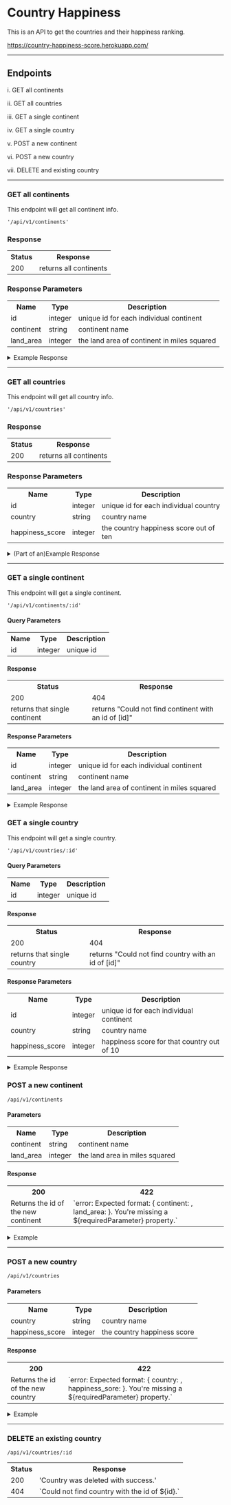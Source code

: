 # Country Happiness


This is an API to get the countries and their happiness ranking.

https://country-happiness-score.herokuapp.com/

***

## Endpoints

i. GET all continents

ii. GET all countries

iii. GET a single continent

iv. GET a single country

v. POST a new continent

vi. POST a new country

vii. DELETE and existing country

***

### GET all continents

This endpoint will get all continent info.

`'/api/v1/continents'`

### Response

<table>
  <tr>
    <th>Status</th>
    <th>Response</th>
  </tr>
  <tr>
    <td>200</td>
    <td>returns all continents</td>
  </tr>
</table>

### Response Parameters

<table style="width:100%">
  <tr>
    <th>Name</th>
    <th>Type</th>
    <th>Description</th>
  </tr>
  <tr>
    <td>id</td>
    <td>integer</td>
    <td>unique id for each individual continent</td>
  </tr>
  <tr>
    <td>continent</td>
    <td>string</td>
    <td>continent name</td>
  </tr>
    <tr>
    <td>land_area</td>
    <td>integer</td>
    <td>the land area of continent in miles squared </td>
  </tr>
</table>

<details>
  <summary>Example Response</summary>

```javascript
[
    {
        "id": 79,
        "continent": "Asia",
        "land_area": 16921556,
        "created_at": "2019-11-21T18:31:13.233Z",
        "updated_at": "2019-11-21T18:31:13.233Z"
    },
    {
        "id": 80,
        "continent": "Africa",
        "land_area": 11728037,
        "created_at": "2019-11-21T18:31:13.240Z",
        "updated_at": "2019-11-21T18:31:13.240Z"
    },
    {
        "id": 81,
        "continent": "North America",
        "land_area": 9458315,
        "created_at": "2019-11-21T18:31:13.239Z",
        "updated_at": "2019-11-21T18:31:13.239Z"
    },
    {
        "id": 82,
        "continent": "South America",
        "land_area": 6889679,
        "created_at": "2019-11-21T18:31:13.240Z",
        "updated_at": "2019-11-21T18:31:13.240Z"
    },
    {
        "id": 83,
        "continent": "Europe",
        "land_area": 3943281,
        "created_at": "2019-11-21T18:31:13.242Z",
        "updated_at": "2019-11-21T18:31:13.242Z"
    },
    {
        "id": 84,
        "continent": "Australia",
        "land_area": 3478238,
        "created_at": "2019-11-21T18:31:13.244Z",
        "updated_at": "2019-11-21T18:31:13.244Z"
    },
    {
        "id": 85,
        "continent": "Antarctica",
        "land_area": 76567654,
        "created_at": "2019-11-23T20:37:22.952Z",
        "updated_at": "2019-11-23T20:37:22.952Z"
    }
]
```
</details>

***

### GET all countries

This endpoint will get all country info.

`'/api/v1/countries'`

### Response

<table>
  <tr>
    <th>Status</th>
    <th>Response</th>
  </tr>
  <tr>
    <td>200</td>
    <td>returns all continents</td>
  </tr>
</table>

### Response Parameters

<table style="width:100%">
  <tr>
    <th>Name</th>
    <th>Type</th>
    <th>Description</th>
  </tr>
  <tr>
    <td>id</td>
    <td>integer</td>
    <td>unique id for each individual country</td>
  </tr>
  <tr>
    <td>country</td>
    <td>string</td>
    <td>country name</td>
  </tr>
    <tr>
    <td>happiness_score</td>
    <td>integer</td>
    <td>the country happiness score out of ten</td>
  </tr>
</table>

<details>
  <summary>(Part of an)Example Response</summary>
  
```javascript
{
        "id": 450,
        "country": "United Kingdom",
        "happiness_score": 6,
        "continent_id": 83,
        "created_at": "2019-11-21T18:31:13.266Z",
        "updated_at": "2019-11-21T18:31:13.266Z"
    },
    {
        "id": 460,
        "country": "Moldova",
        "happiness_score": 5,
        "continent_id": 83,
        "created_at": "2019-11-21T18:31:13.274Z",
        "updated_at": "2019-11-21T18:31:13.274Z"
    },
    {
        "id": 468,
        "country": "Chile",
        "happiness_score": 6,
        "continent_id": 82,
        "created_at": "2019-11-21T18:31:13.279Z",
        "updated_at": "2019-11-21T18:31:13.279Z"
    },
    {
        "id": 478,
        "country": "Nicaragua",
        "happiness_score": 5,
        "continent_id": 82,
        "created_at": "2019-11-21T18:31:13.282Z",
        "updated_at": "2019-11-21T18:31:13.282Z"
    },
```
</details>

***

### GET a single continent

This endpoint will get a single continent.

`'/api/v1/continents/:id'`

#### Query Parameters
<table>
  <tr>
    <th>Name</th>
    <th>Type</th>
    <th>Description</th>
  </tr>
  <tr>
    <td>id</td>
    <td>integer</td>
    <td>unique id</td>
  </tr>
</table>

#### Response
<table>
  <tr>
    <th>Status</th>
    <th>Response</th>
  </tr>
  <tr>
    <td>200</td>
    <td>404</td>
  </tr>
    <tr>
    <td>returns that single continent</td>
    <td>returns "Could not find continent with an id of [id]"</td>
  </tr>
</table>

#### Response Parameters

<table style="width:100%">
  <tr>
    <th>Name</th>
    <th>Type</th>
    <th>Description</th>
  </tr>
  <tr>
    <td>id</td>
    <td>integer</td>
    <td>unique id for each individual continent</td>
  </tr>
  <tr>
    <td>continent</td>
    <td>string</td>
    <td>continent name</td>
  </tr>
    <tr>
    <td>land_area</td>
    <td>integer</td>
    <td>the land area of continent in miles squared </td>
  </tr>
</table>

<details>
  <summary>Example Response</summary>
  
  ```javascript
      {
        "id": 82,
        "continent": "South America",
        "land_area": 6889679,
        "created_at": "2019-11-21T18:31:13.240Z",
        "updated_at": "2019-11-21T18:31:13.240Z"
    }
  ```
</details
  
***

### GET a single country
This endpoint will get a single country.

`'/api/v1/countries/:id'`

#### Query Parameters
<table>
  <tr>
    <th>Name</th>
    <th>Type</th>
    <th>Description</th>
  </tr>
  <tr>
    <td>id</td>
    <td>integer</td>
    <td>unique id</td>
  </tr>
</table>

#### Response
<table>
  <tr>
    <th>Status</th>
    <th>Response</th>
  </tr>
  <tr>
    <td>200</td>
    <td>404</td>
  </tr>
    <tr>
    <td>returns that single country</td>
    <td>returns "Could not find country with an id of [id]"</td>
  </tr>
</table>

#### Response Parameters

<table style="width:100%">
  <tr>
    <th>Name</th>
    <th>Type</th>
    <th>Description</th>
  </tr>
  <tr>
    <td>id</td>
    <td>integer</td>
    <td>unique id for each individual continent</td>
  </tr>
  <tr>
    <td>country</td>
    <td>string</td>
    <td>country name</td>
  </tr>
    <tr>
    <td>happiness_score</td>
    <td>integer</td>
    <td>happiness score for that country out of 10</td>
  </tr>
</table>

<details>
  <summary>Example Response</summary>
  
  ```javascript
    {
        "id": 459,
        "country": "Kazakhstan",
        "happiness_score": 5,
        "continent_id": 83,
        "created_at": "2019-11-21T18:31:13.273Z",
        "updated_at": "2019-11-21T18:31:13.273Z"
    }
  ```
</details

***

### POST a new continent

`/api/v1/continents`

#### Parameters

<table>
  <tr>
    <th>Name</th>
    <th>Type</th>
    <th>Description</th>
  </tr>
  <tr>
    <td>continent</td>
    <td>string</td>
    <td>continent name</td>
  </tr>
  <tr>
    <td>land_area</td>
    <td>integer</td>
    <td>the land area in miles squared</td>
  </tr>
</table>

#### Response

<table>
  <tr>
    <th>200</th>
    <th>422</th>
  </tr>
  <tr>
    <td>Returns the id of the new continent</td>
    <td>`error: Expected format: { continent: <String>, land_area: <Integer>}. You're missing a ${requiredParameter} property.`</td>
  </tr>
</table>
  
<details>
  <summary>Example</summary>
  
  `{ "id": 91 }`
  
</details>

***

### POST a new country

`/api/v1/countries`

#### Parameters

<table>
  <tr>
    <th>Name</th>
    <th>Type</th>
    <th>Description</th>
  </tr>
  <tr>
    <td>country</td>
    <td>string</td>
    <td>country name</td>
  </tr>
  <tr>
    <td>happiness_score</td>
    <td>integer</td>
    <td>the country happiness score</td>
  </tr>
</table>

#### Response

<table>
  <tr>
    <th>200</th>
    <th>422</th>
  </tr>
  <tr>
    <td>Returns the id of the new country</td>
    <td>`error: Expected format: { country: <String>, happiness_sore: <Integer>}. You're missing a ${requiredParameter} property.`</td>
  </tr>
</table>
  
<details>
  <summary>Example</summary>
  
  `{ "id": 549 }`
  
</details>

***

### DELETE an existing country

`/api/v1/countries/:id`

<table>
  <tr>
    <th>Status</th>
    <th>Response</th>
  </tr>
  <tr>
    <td>200</td>
    <td>'Country was deleted with success.'</td>
  </tr>
    <tr>
    <td>404</td>
    <td>`Could not find country with the id of ${id}.`</td>
  </tr>
</table>

